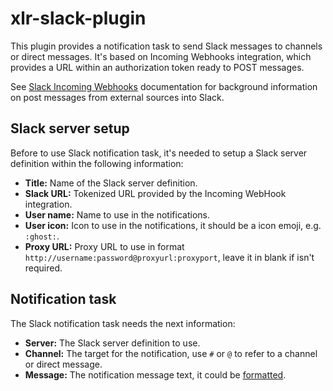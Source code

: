 # xlr-slack-plugin

This plugin provides a notification task to send Slack messages to channels or direct messages.
It's based on Incoming Webhooks integration, which provides a URL within an authorization token ready to POST messages.

See [Slack Incoming Webhooks](https://api.slack.com/incoming-webhooks) documentation for background information on post messages from external sources into Slack.

## Slack server setup

Before to use Slack notification task, it's needed to setup a Slack server definition within the following information:

- **Title:** Name of the Slack server definition.
- **Slack URL:** Tokenized URL provided by the Incoming WebHook integration.
- **User name:** Name to use in the notifications.
- **User icon:** Icon to use in the notifications, it should be a icon emoji, e.g. `:ghost:`.
- **Proxy URL:** Proxy URL to use in format `http://username:password@proxyurl:proxyport`, leave it in blank if isn't required.

## Notification task

The Slack notification task needs the next information:

- **Server:** The Slack server definition to use.
- **Channel:** The target for the notification, use `#` or `@` to refer to a channel or direct message.
- **Message:** The notification message text, it could be [formatted](https://api.slack.com/docs/formatting).
